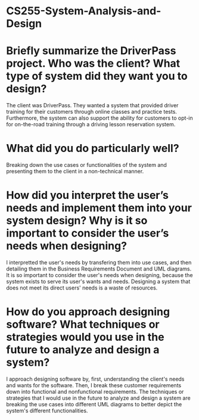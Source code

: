 # CS255-System-Analysis-and-Design

# Briefly summarize the DriverPass project. Who was the client? What type of system did they want you to design?
The client was DriverPass. They wanted a system that provided driver training for their customers through online classes and practice tests. Furthermore, the system can also support the ability for customers to opt-in for on-the-road training through a driving lesson reservation system. 

# What did you do particularly well?
Breaking down the use cases or functionalities of the system and presenting them to the client in a non-technical manner. 

# How did you interpret the user’s needs and implement them into your system design? Why is it so important to consider the user’s needs when designing?
I interpretted the user's needs by transfering them into use cases, and then detailing them in the Business Requirements Document and UML diagrams. It is so important to consider the user's needs when designing, because the system exists to serve its user's wants and needs. Designing a system that does not meet its direct users' needs is a waste of resources. 

# How do you approach designing software? What techniques or strategies would you use in the future to analyze and design a system?
I approach designing software by, first, understanding the client's needs and wants for the software. Then, I break these customer requirements down into functional and nonfunctional requirements. The techniques or strategies that I would use in the future to analyze and design a system are breaking the use cases into different UML diagrams to better depict the system's different functionalities. 
